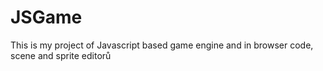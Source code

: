# JSGame
This is my project of Javascript based game engine and in browser code, scene and sprite editorů
